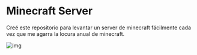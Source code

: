 # Minecraft Server
Creé este repositorio para levantar un server de minecraft fácilmente cada vez que me agarra la locura anual de minecraft.

![img](https://res.cloudinary.com/teepublic/image/private/s--0UDNfaDt--/c_crop,x_10,y_10/c_fit,w_1487/c_crop,g_north_west,h_1260,w_1260,x_113,y_112/co_rgb:fac2cd,e_colorize,u_Misc:One%20Pixel%20Gray/c_scale,g_north_west,h_1260,w_1260/fl_layer_apply,g_north_west,x_0,y_0/bo_0px_solid_white/t_Resized%20Artwork/c_fit,g_north_west,h_1054,w_1054/co_ffffff,e_outline:53/co_ffffff,e_outline:inner_fill:53/co_bbbbbb,e_outline:3:1000/c_mpad,g_center,h_1260,w_1260/b_rgb:eeeeee/c_limit,f_auto,h_630,q_auto:good:420,w_630/v1647702979/production/designs/28696274_0.jpg)